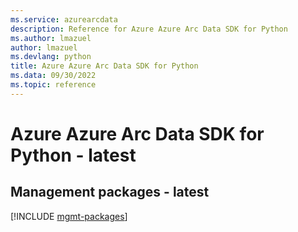 ```yaml
---
ms.service: azurearcdata
description: Reference for Azure Azure Arc Data SDK for Python
ms.author: lmazuel
author: lmazuel
ms.devlang: python
title: Azure Azure Arc Data SDK for Python
ms.data: 09/30/2022
ms.topic: reference
---
```

# Azure Azure Arc Data SDK for Python - latest

## Management packages - latest
[!INCLUDE [mgmt-packages](azure-arc-data-mgmt-index.md)]